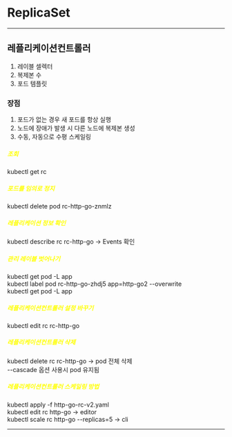 # ReplicaSet
********************************

## 레플리케이션컨트롤러
1. 레이블 셀렉터
2. 복제본 수
3. 포드 템플릿

### 장점
1. 포드가 없는 경우 새 포드를 항상 실행
2. 노드에 장애가 발생 시 다른 노드에 복제본 생성
3. 수동, 자동으로 수평 스케일링

##### <span style="color:yellow">조회</span>
kubectl get rc

##### <span style="color:yellow">포드를 임의로 정지</span>
kubectl delete pod rc-http-go-znmlz

##### <span style="color:yellow">레플리케이션 정보 확인</span>
kubectl describe rc rc-http-go -> Events 확인

##### <span style="color:yellow">관리 레이블 벗어나기</span>
kubectl get pod -L app  
kubectl label pod rc-http-go-zhdj5 app=http-go2 --overwrite  
kubectl get pod -L app  

##### <span style="color:yellow">레플리케이션컨트롤러 설정 바꾸기</span>
kubectl edit rc rc-http-go

##### <span style="color:yellow">레플리케이션컨트롤러 삭제</span>
kubectl delete rc rc-http-go -> pod 전체 삭제  
--cascade 옵션 사용시 pod 유지됨

##### <span style="color:yellow">  레플리케이션컨트롤러 스케일링 방법 </span>  
kubectl apply -f http-go-rc-v2.yaml  
kubectl edit rc http-go  -> editor  
kubectl scale rc http-go --replicas=5   -> cli
********************************